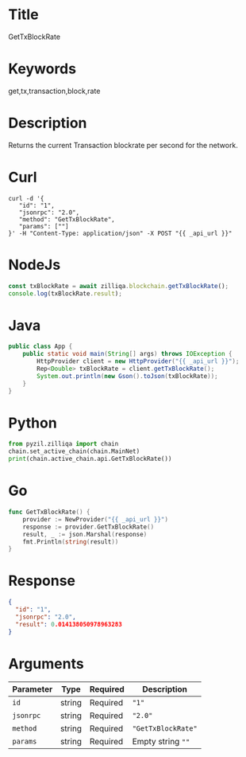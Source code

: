 # Title

GetTxBlockRate

# Keywords

get,tx,transaction,block,rate

# Description

Returns the current Transaction blockrate per second for the network.

# Curl

 ```shell
 curl -d '{
    "id": "1",
    "jsonrpc": "2.0",
    "method": "GetTxBlockRate",
    "params": [""]
 }' -H "Content-Type: application/json" -X POST "{{ _api_url }}"
```

# NodeJs

```js
const txBlockRate = await zilliqa.blockchain.getTxBlockRate();
console.log(txBlockRate.result);
```

# Java

```java
public class App {
    public static void main(String[] args) throws IOException {
        HttpProvider client = new HttpProvider("{{ _api_url }}");
        Rep<Double> txBlockRate = client.getTxBlockRate();
        System.out.println(new Gson().toJson(txBlockRate));
    }
}
```

# Python

```python
from pyzil.zilliqa import chain
chain.set_active_chain(chain.MainNet)
print(chain.active_chain.api.GetTxBlockRate())
```

# Go

```go
func GetTxBlockRate() {
    provider := NewProvider("{{ _api_url }}")
    response := provider.GetTxBlockRate()
    result, _ := json.Marshal(response)
    fmt.Println(string(result))
}
```

# Response

```json
{
  "id": "1",
  "jsonrpc": "2.0",
  "result": 0.014138050978963283
}
```

# Arguments

| Parameter | Type   | Required | Description        |
| --------- | ------ | -------- | ------------------ |
| `id`      | string | Required | `"1"`              |
| `jsonrpc` | string | Required | `"2.0"`            |
| `method`  | string | Required | `"GetTxBlockRate"` |
| `params`  | string | Required | Empty string `""`  |
